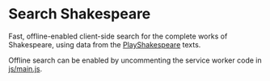 # Search Shakespeare

Fast, offline-enabled client-side search for the complete works of Shakespeare, using data from the [PlayShakespeare](https://www.playshakespeare.com) texts.

Offline search can be enabled by uncommenting the service worker code in [js/main.js](https://github.com/samdutton/shearch/blob/5f0391021900ab05971d99c9f02c15e49db4ddcd/client/js/main.js#L54).
